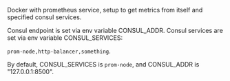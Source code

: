 Docker with prometheus service, setup to get metrics from itself and specified consul services.

Consul endpoint is set via env variable CONSUL_ADDR. Consul services are set via env variable CONSUL_SERVICES:

`prom-node,http-balancer,something`.

By default, CONSUL_SERVICES is `prom-node`, and CONSUL_ADDR is "127.0.0.1:8500".
